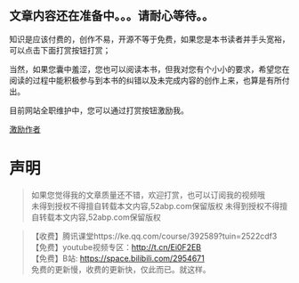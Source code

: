  ## 文章内容还在准备中。。。请耐心等待。。 

知识是应该付费的，创作不易，开源不等于免费，如果您是本书读者并手头宽裕，可以点击下面打赏按钮打赏；

当然，如果您囊中羞涩，您也可以阅读本书，但我对您有个小小的要求，希望您在阅读的过程中能积极参与到本书的纠错以及未完成内容的创作上来，也算是有所付出。
 
 目前网站全职维护中，您可以通过打赏按钮激励我。

<span class="u-divider u-divider--xs u-divider--text">
                    <a class="btn btn-google " href="#moneyPayModal" data-modal-target="#moneyPayModal" data-modal-effect="fadein">
                        <span>激励作者</span>
                    </a>
                </span>




# 声明

> 如果您觉得我的文章质量还不错，欢迎打赏，也可以订阅我的视频哦 </br>
未得到授权不得擅自转载本文内容,52abp.com保留版权
未得到授权不得擅自转载本文内容,52abp.com保留版权

> 【收费】腾讯课堂https://ke.qq.com/course/392589?tuin=2522cdf3 </br>
> 【免费】youtube视频专区：http://t.cn/Ei0F2EB </br>
>【免费】B站: https://space.bilibili.com/2954671 </br>
>免费的更新慢，收费的更新快，仅此而已。就这样。 </br>




